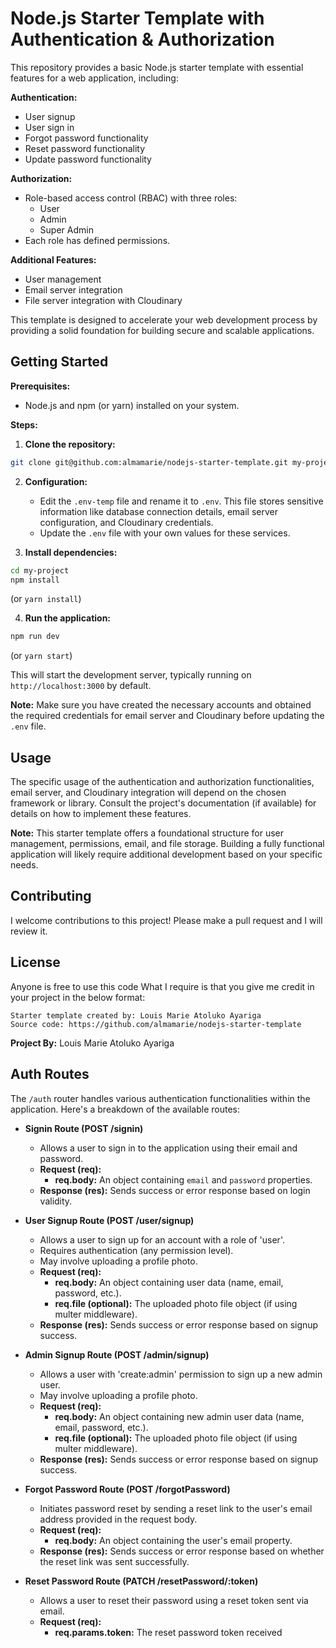 # Node.js Starter Template with Authentication & Authorization

This repository provides a basic Node.js starter template with essential features for a web application, including:

**Authentication:**

- User signup
- User sign in
- Forgot password functionality
- Reset password functionality
- Update password functionality

**Authorization:**

- Role-based access control (RBAC) with three roles:
  - User
  - Admin
  - Super Admin
- Each role has defined permissions.

**Additional Features:**

- User management
- Email server integration
- File server integration with Cloudinary

This template is designed to accelerate your web development process by providing a solid foundation for building secure and scalable applications.

## Getting Started

**Prerequisites:**

- Node.js and npm (or yarn) installed on your system.

**Steps:**

1. **Clone the repository:**

```bash
git clone git@github.com:almamarie/nodejs-starter-template.git my-project
```

2. **Configuration:**

    - Edit the `.env-temp` file and rename it to `.env`. This file stores sensitive information like database connection details, email server configuration, and Cloudinary credentials. 
    - Update the `.env` file with your own values for these services.

3. **Install dependencies:**

```bash
cd my-project
npm install
```

(or `yarn install`)

4. **Run the application:**

```bash
npm run dev
```

(or `yarn start`)

This will start the development server, typically running on `http://localhost:3000` by default.

**Note:** Make sure you have created the necessary accounts and obtained the required credentials for email server and Cloudinary before updating the `.env` file.

## Usage

The specific usage of the authentication and authorization functionalities, email server, and Cloudinary integration will depend on the chosen framework or library. Consult the project's documentation (if available) for details on how to implement these features.

**Note:** This starter template offers a foundational structure for user management, permissions, email, and file storage. Building a fully functional application will likely require additional development based on your specific needs.

## Contributing

I welcome contributions to this project! Please make a pull request and I will review it.

## License

Anyone is free to use this code What I require is that you give me credit in your project in the below format:

```code
Starter template created by: Louis Marie Atoluko Ayariga
Source code: https://github.com/almamarie/nodejs-starter-template
```

**Project By:** Louis Marie Atoluko Ayariga

## Auth Routes

The `/auth` router handles various authentication functionalities within the application. Here's a breakdown of the available routes:

- **Signin Route (POST /signin)**
  - Allows a user to sign in to the application using their email and password.
  - **Request (req):**
    - **req.body:** An object containing `email` and `password` properties.
  - **Response (res):** Sends success or error response based on login validity.

- **User Signup Route (POST /user/signup)**
  - Allows a user to sign up for an account with a role of 'user'.
  - Requires authentication (any permission level).
  - May involve uploading a profile photo.
  - **Request (req):**
    - **req.body:** An object containing user data (name, email, password, etc.).
    - **req.file (optional):** The uploaded photo file object (if using multer middleware).
  - **Response (res):** Sends success or error response based on signup success.

- **Admin Signup Route (POST /admin/signup)**
  - Allows a user with 'create:admin' permission to sign up a new admin user.
  - May involve uploading a profile photo.
  - **Request (req):**
    - **req.body:** An object containing new admin user data (name, email, password, etc.).
    - **req.file (optional):** The uploaded photo file object (if using multer middleware).
  - **Response (res):** Sends success or error response based on signup success.

- **Forgot Password Route (POST /forgotPassword)**
  - Initiates password reset by sending a reset link to the user's email address provided in the request body.
  - **Request (req):**
    - **req.body:** An object containing the user's email property.
  - **Response (res):** Sends success or error response based on whether the reset link was sent successfully.

- **Reset Password Route (PATCH /resetPassword/:token)**
  - Allows a user to reset their password using a reset token sent via email.
  - **Request (req):**
    - **req.params.token:** The reset password token received
